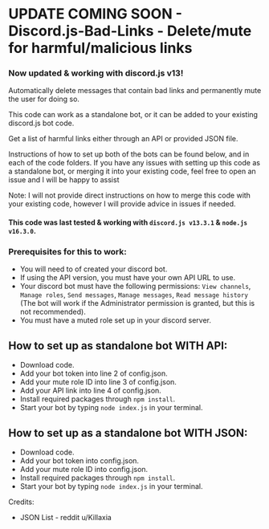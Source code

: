 # UPDATE COMING SOON - Discord.js-Bad-Links - Delete/mute for harmful/malicious links

### Now updated & working with discord.js v13!

Automatically delete messages that contain bad links and permanently mute the user for doing so.

This code can work as a standalone bot, or it can be added to your existing discord.js bot code.

Get a list of harmful links either through an API or provided JSON file.

Instructions of how to set up both of the bots can be found below, and in each of the code folders. If you have any issues with setting up this code as a standalone bot, or merging it into your existing code, feel free to open an issue and I will be happy to assist

Note: I will not provide direct instructions on how to merge this code with your existing code, however I will provide advice in issues if needed.

#### This code was last tested & working with `discord.js v13.3.1` & `node.js v16.3.0`.

### Prerequisites for this to work:
- You will need to of created your discord bot.
- If using the API version, you must have your own API URL to use.
- Your discord bot must have the following permissions: `View channels`, `Manage roles`, `Send messages`, `Manage messages`, `Read message history` (The bot will work if the Administrator permission is granted, but this is not recommended).
- You must have a muted role set up in your discord server.


## How to set up as standalone bot WITH API:
- Download code.
- Add your bot token into line 2 of config.json.
- Add your mute role ID into line 3 of config.json.
- Add your API link into line 4 of config.json.
- Install required packages through `npm install`.
- Start your bot by typing `node index.js` in your terminal.


## How to set up as a standalone bot WITH JSON:
- Download code.
- Add your bot token into config.json.
- Add your mute role ID into config.json.
- Install required packages through `npm install`.
- Start your bot by typing `node index.js` in your terminal.


Credits:
- JSON List - reddit u/Killaxia
